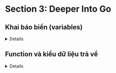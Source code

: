 # Section 3: Deeper Into Go

## Khai báo biến (variables)

<summary>
<details>

```go
var card string = "Ace of Spades"
```
Trong đó:
- `var`: từ khóa dùng để khai báo biến.
- `card`: tên biến.
- `string`: kiểu dữ liệu. Lưu ý, `Go` là một ngôn ngữ `Static type`, nên chỉ những dữ liệu có đúng kiểu (ví dụ trên là `string`) thì mới có thể gán.
- `"Ace of Spades"`: giá trị được gán cho biến.

***Một số kiểu dữ liệu thông dụng trong `Go`:***
| Kiểu dữ liệu | Ví dụ |
| :---: | --- |
| `bool` | true, false |
| `string` | "hello, world!", "TienNHM" |
| `int` | `0`, `1000`, `-123` |
| `float64` | `10.000001`, `0.00009`, `-100.001` |

Bên cạnh đó, ta có thể vừa khai báo và gán giá trị theo một cách ngắn gọn hơn như sau:
```go
card := "Ace of Spades"
```
Lưu ý, chúng ta chỉ sử dụng `:=` khi khai báo một biến mới và gán giá trị cho nó. Đoạn code sau đây sẽ báo **lỗi**, do thay vì dùng `=` để gán lại giá trị thì lại dùng `:=`.
```go
card := "Ace of Spades"
card := "Five of Diamonds"
```
Ngoài ra, chúng ta hoàn toàn có thể khai báo trước một biến, sau đó gán giá trị cho biến đó. Ví dụ đoạn chương trình sau đây là hợp lệ:
```go
package main
 
import "fmt"
 
func main() {
  var deckSize int
  deckSize = 52
  fmt.Println(deckSize)
}
```
***Một số lưu ý khi khai báo biến:***
- Có thể khai báo biến bên ngoài một function:

Ví dụ:
```go
package main
 
import "fmt"
 
var deckSize int
 
func main() {
  deckSize = 50
  fmt.Println(deckSize)
}
```

- Không thể gán giá trị cho một biến, nếu biến đó nằm ngoài một function:
> Các ví dụ sau đây là không hợp lệ:

Ví dụ 1:
```go
package main

import "fmt"

var deckSize int
deckSize = 10

func main() {
	fmt.Println(deckSize)
}
```

Ví dụ 2:
```go
package main

import "fmt"

deckSize := 10

func main() {
	fmt.Println(deckSize)
}
```

Tuy nhiên, ta có thể vừa gán giá trị khi khai báo một biến nằm ngoài function.
> Ví dụ sau đây là hợp lệ:

Ví dụ 3:
```go
package main

import "fmt"

var deckSize int = 10

func main() {
	fmt.Println(deckSize)
}
```

</details>
</summary>


## Function và kiểu dữ liệu trả về

<summary>
<details>

```go
func NewCard() string {
    return "Five of Diamonds"
}
```
Trong đó:
- `func`: từ khóa.
- `NewCard`: tên function.
- `string`: kiểu dữ liệu trả về của function, có thể có hoặc không. Mọi hàm có kiểu trả về, bắt buộc phải xác định kiểu dữ liệu - đây có thể là một trong số những kiểu dữ liệu cơ bản hoặc do người dùng tự định nghĩa.
> Ví dụ sau là không hợp lệ, vì đây là hàm không trả về dữ liệu:
```go
func getSize() {
    return "30 meters"
}
```
Để sửa lỗi, ta có thể thêm kiểu dữ liệu trả về cho hàm như say:
```go
func getSize() string {
    return "30 meters"
}
```

Trong chương trình, một function được gọi (`invoke`) thông qua tên của nó. 
```go
package main

import "fmt"

func main() {
	card := newCard()

	fmt.Println(card)
}

func newCard() string {
	return "Ace of Spades"
}
```
Ở ví dụ trên, hàm `newCard` trả về dữ liệu kiểu `string`. Khi gọi hàm để gán giá trị cho biến `card`, thì biến này sẽ có kiểu dữ liệu `string` (là kiểu trả về của hàm `newCard`).

</details>
</summary>
